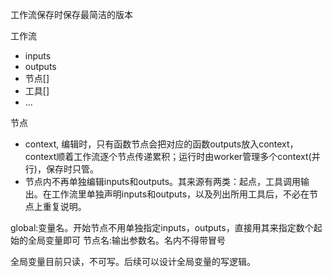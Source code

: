 工作流保存时保存最简洁的版本

工作流
- inputs
- outputs
- 节点[]
- 工具[]
- ...

节点
- context, 编辑时，只有函数节点会把对应的函数outputs放入context，context顺着工作流逐个节点传递累积；运行时由worker管理多个context(并行)，保存时只管。
- 节点内不再单独编辑inputs和outputs。其来源有两类：起点，工具调用输出。在工作流里单独声明inputs和outputs，以及列出所用工具后，不必在节点上重复说明。

global:变量名。开始节点不用单独指定inputs，outputs，直接用其来指定数个起始的全局变量即可
节点名:输出参数名。名内不得带冒号

全局变量目前只读，不可写。后续可以设计全局变量的写逻辑。


